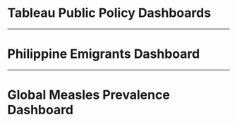 # Tableau Public Policy Dashboards

---

# Philippine Emigrants Dashboard

---

# Global Measles Prevalence Dashboard
